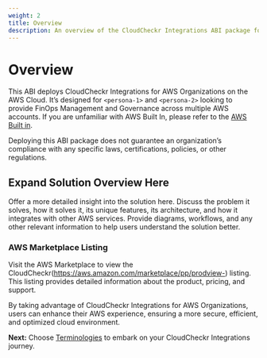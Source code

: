 ```yaml
---
weight: 2
title: Overview
description: An overview of the CloudCheckr Integrations ABI package for AWS Organizations.
---
```


# Overview

This ABI deploys CloudCheckr Integrations for AWS Organizations on the AWS Cloud. It’s designed for `<persona-1>` and `<persona-2>` looking to provide FinOps Management and Governance across multiple AWS accounts. If you are unfamiliar with AWS Built In, please refer to the [AWS Built in](https://aws.amazon.com/builtin).

Deploying this ABI package does not guarantee an organization’s compliance with any specific laws, certifications, policies, or other regulations.

## Expand Solution Overview Here

Offer a more detailed insight into the solution here. Discuss the problem it solves, how it solves it, its unique features, its architecture, and how it integrates with other AWS services. Provide diagrams, workflows, and any other relevant information to help users understand the solution better.

### AWS Marketplace Listing

Visit the AWS Marketplace to view the CloudCheckr(https://aws.amazon.com/marketplace/pp/prodview-<marketplace-id>) listing. This listing provides detailed information about the product, pricing, and support.

By taking advantage of CloudCheckr Integrations for AWS Organizations, users can enhance their AWS experience, ensuring a more secure, efficient, and optimized cloud environment.

**Next:** Choose [Terminologies](/terminologies/index.html) to embark on your CloudCheckr Integrations journey.
